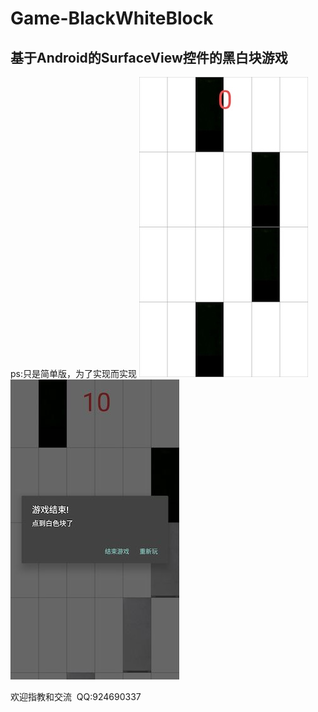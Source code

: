 # Game-BlackWhiteBlock
## 基于Android的SurfaceView控件的黑白块游戏
ps:只是简单版，为了实现而实现
![](https://github.com/zhyaoqi/Game-BlackWhiteBlock/blob/master/image/image1.jpg) 
![](https://github.com/zhyaoqi/Game-BlackWhiteBlock/blob/master/image/image2.jpg)

欢迎指教和交流  QQ:924690337
